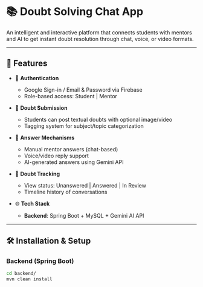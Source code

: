 # 📚 Doubt Solving Chat App

An intelligent and interactive platform that connects students with mentors and AI to get instant doubt resolution through chat, voice, or video formats.

---

## 🚀 Features

- 🔐 **Authentication**
  - Google Sign-in / Email & Password via Firebase
  - Role-based access: Student | Mentor

- 📩 **Doubt Submission**
  - Students can post textual doubts with optional image/video
  - Tagging system for subject/topic categorization

- 💬 **Answer Mechanisms**
  - Manual mentor answers (chat-based)
  - Voice/video reply support
  - AI-generated answers using Gemini API

- 🎯 **Doubt Tracking**
  - View status: Unanswered | Answered | In Review
  - Timeline history of conversations

- 🌐 **Tech Stack**
  - **Backend**: Spring Boot + MySQL + Gemini AI API

---

## 🛠️ Installation & Setup

### Backend (Spring Boot)

```bash
cd backend/
mvn clean install
